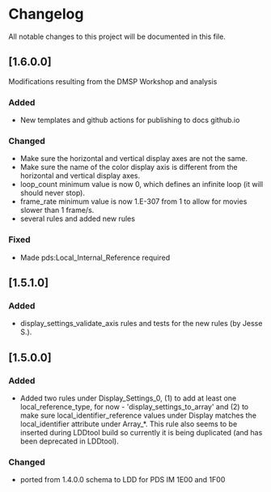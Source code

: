# Changelog
All notable changes to this project will be documented in this file.

## [1.6.0.0]
Modifications resulting from the DMSP Workshop and analysis

### Added
  - New templates and github actions for publishing to docs github.io

### Changed
  - Make sure the horizontal and vertical display axes are not the same.
  - Make sure the name of the color display axis is different from the horizontal and vertical display axes.
  - loop_count minimum value is now 0, which defines an infinite loop (it will should never stop).
  - frame_rate minimum value is now 1.E-307 from 1 to allow for movies slower than 1 frame/s.
  - several rules and added new rules

### Fixed
  - Made pds:Local_Internal_Reference required

## [1.5.1.0]

### Added
- display_settings_validate_axis rules and tests for the new rules (by Jesse S.).
 
## [1.5.0.0]

### Added
- Added two rules under Display_Settings_0, (1) to add at least one 
      local_reference_type, for now - 'display_settings_to_array' and 
      (2) to make sure local_identifier_reference values under Display matches 
      the local_identifier attribute under Array_*. This rule also seems to be inserted during LDDtool build so currently it is being duplicated (and has been deprecated in LDDtool).

### Changed
- ported from 1.4.0.0 schema to LDD for PDS IM 1E00 and 1F00
